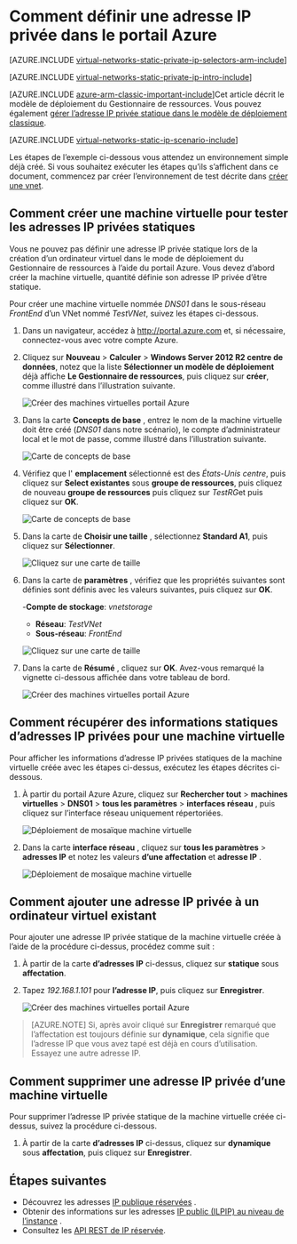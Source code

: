<properties 
   pageTitle="Comment définir une adresse IP privée statique en mode processeur à l’aide du portail Azure | Microsoft Azure"
   description="Présentation des adresses IP privée (DIP) et comment les gérer en mode processeur à l’aide du portail Azure"
   services="virtual-network"
   documentationCenter="na"
   authors="jimdial"
   manager="carmonm"
   editor="tysonn"
   tags="azure-resource-manager"
/>
<tags 
   ms.service="virtual-network"
   ms.devlang="na"
   ms.topic="article"
   ms.tgt_pltfrm="na"
   ms.workload="infrastructure-services"
   ms.date="02/04/2016"
   ms.author="jdial" />

# <a name="how-to-set-a-static-private-ip-address-in-the-azure-portal"></a>Comment définir une adresse IP privée dans le portail Azure

[AZURE.INCLUDE [virtual-networks-static-private-ip-selectors-arm-include](../../includes/virtual-networks-static-private-ip-selectors-arm-include.md)]

[AZURE.INCLUDE [virtual-networks-static-private-ip-intro-include](../../includes/virtual-networks-static-private-ip-intro-include.md)]

[AZURE.INCLUDE [azure-arm-classic-important-include](../../includes/azure-arm-classic-important-include.md)]Cet article décrit le modèle de déploiement du Gestionnaire de ressources. Vous pouvez également [gérer l’adresse IP privée statique dans le modèle de déploiement classique](virtual-networks-static-private-ip-classic-pportal.md).

[AZURE.INCLUDE [virtual-networks-static-ip-scenario-include](../../includes/virtual-networks-static-ip-scenario-include.md)]

Les étapes de l’exemple ci-dessous vous attendez un environnement simple déjà créé. Si vous souhaitez exécuter les étapes qu’ils s’affichent dans ce document, commencez par créer l’environnement de test décrite dans [créer une vnet](virtual-networks-create-vnet-arm-pportal.md).

## <a name="how-to-create-a-vm-for-testing-static-private-ip-addresses"></a>Comment créer une machine virtuelle pour tester les adresses IP privées statiques

Vous ne pouvez pas définir une adresse IP privée statique lors de la création d’un ordinateur virtuel dans le mode de déploiement du Gestionnaire de ressources à l’aide du portail Azure. Vous devez d’abord créer la machine virtuelle, quantité définie son adresse IP privée d’être statique.

Pour créer une machine virtuelle nommée *DNS01* dans le sous-réseau *FrontEnd* d’un VNet nommé *TestVNet*, suivez les étapes ci-dessous.

1. Dans un navigateur, accédez à http://portal.azure.com et, si nécessaire, connectez-vous avec votre compte Azure.
2. Cliquez sur **Nouveau** > **Calculer** > **Windows Server 2012 R2 centre de données**, notez que la liste **Sélectionner un modèle de déploiement** déjà affiche **Le Gestionnaire de ressources**, puis cliquez sur **créer**, comme illustré dans l’illustration suivante.

    ![Créer des machines virtuelles portail Azure](./media/virtual-networks-static-ip-arm-pportal/figure01.png)

3. Dans la carte **Concepts de base** , entrez le nom de la machine virtuelle doit être créé (*DNS01* dans notre scénario), le compte d’administrateur local et le mot de passe, comme illustré dans l’illustration suivante.

    ![Carte de concepts de base](./media/virtual-networks-static-ip-arm-pportal/figure02.png)

4. Vérifiez que l' **emplacement** sélectionné est des *États-Unis centre*, puis cliquez sur **Select existantes** sous **groupe de ressources**, puis cliquez de nouveau **groupe de ressources** puis cliquez sur *TestRG*et puis cliquez sur **OK**.

    ![Carte de concepts de base](./media/virtual-networks-static-ip-arm-pportal/figure03.png)

5. Dans la carte de **Choisir une taille** , sélectionnez **Standard A1**, puis cliquez sur **Sélectionner**.

    ![Cliquez sur une carte de taille](./media/virtual-networks-static-ip-arm-pportal/figure04.png) 

6. Dans la carte de **paramètres** , vérifiez que les propriétés suivantes sont définies sont définis avec les valeurs suivantes, puis cliquez sur **OK**.

    -**Compte de stockage**: *vnetstorage*
    - **Réseau**: *TestVNet*
    - **Sous-réseau**: *FrontEnd*

    ![Cliquez sur une carte de taille](./media/virtual-networks-static-ip-arm-pportal/figure05.png)  

7. Dans la carte de **Résumé** , cliquez sur **OK**. Avez-vous remarqué la vignette ci-dessous affichée dans votre tableau de bord.

    ![Créer des machines virtuelles portail Azure](./media/virtual-networks-static-ip-arm-pportal/figure06.png)

## <a name="how-to-retrieve-static-private-ip-address-information-for-a-vm"></a>Comment récupérer des informations statiques d’adresses IP privées pour une machine virtuelle

Pour afficher les informations d’adresse IP privées statiques de la machine virtuelle créée avec les étapes ci-dessus, exécutez les étapes décrites ci-dessous.

1. À partir du portail Azure Azure, cliquez sur **Rechercher tout** > **machines virtuelles** > **DNS01** > **tous les paramètres** > **interfaces réseau** , puis cliquez sur l’interface réseau uniquement répertoriées.

    ![Déploiement de mosaïque machine virtuelle](./media/virtual-networks-static-ip-arm-pportal/figure07.png)

2. Dans la carte **interface réseau** , cliquez sur **tous les paramètres** > **adresses IP** et notez les valeurs **d’une affectation** et **adresse IP** .

    ![Déploiement de mosaïque machine virtuelle](./media/virtual-networks-static-ip-arm-pportal/figure08.png)

## <a name="how-to-add-a-static-private-ip-address-to-an-existing-vm"></a>Comment ajouter une adresse IP privée à un ordinateur virtuel existant
Pour ajouter une adresse IP privée statique de la machine virtuelle créée à l’aide de la procédure ci-dessus, procédez comme suit :

1. À partir de la carte **d’adresses IP** ci-dessus, cliquez sur **statique** sous **affectation**.
2. Tapez *192.168.1.101* pour **l’adresse IP**, puis cliquez sur **Enregistrer**.

    ![Créer des machines virtuelles portail Azure](./media/virtual-networks-static-ip-arm-pportal/figure09.png)

>[AZURE.NOTE] Si, après avoir cliqué sur **Enregistrer** remarqué que l’affectation est toujours définie sur **dynamique**, cela signifie que l’adresse IP que vous avez tapé est déjà en cours d’utilisation. Essayez une autre adresse IP.

## <a name="how-to-remove-a-static-private-ip-address-from-a-vm"></a>Comment supprimer une adresse IP privée d’une machine virtuelle
Pour supprimer l’adresse IP privée statique de la machine virtuelle créée ci-dessus, suivez la procédure ci-dessous.
    
1. À partir de la carte **d’adresses IP** ci-dessus, cliquez sur **dynamique** sous **affectation**, puis cliquez sur **Enregistrer**.

## <a name="next-steps"></a>Étapes suivantes

- Découvrez les adresses [IP publique réservées](virtual-networks-reserved-public-ip.md) .
- Obtenir des informations sur les adresses [IP public (ILPIP) au niveau de l’instance](virtual-networks-instance-level-public-ip.md) .
- Consultez les [API REST de IP réservée](https://msdn.microsoft.com/library/azure/dn722420.aspx).